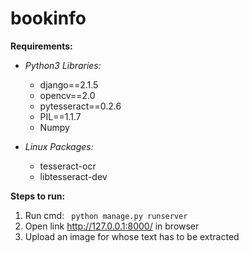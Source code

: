 # bookinfo

**Requirements:**

* _Python3 Libraries:_
  * django==2.1.5
  * opencv==2.0
  * pytesseract==0.2.6
  * PIL==1.1.7
  * Numpy
  
* _Linux Packages:_
  * tesseract-ocr 
  * libtesseract-dev

**Steps to run:**
1. Run cmd: ` python manage.py runserver`
1. Open link http://127.0.0.1:8000/ in browser
1. Upload an image for whose text has to be extracted

